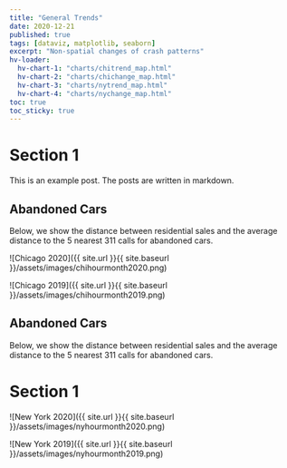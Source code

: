 ```yaml
---
title: "General Trends"
date: 2020-12-21
published: true
tags: [dataviz, matplotlib, seaborn]
excerpt: "Non-spatial changes of crash patterns"
hv-loader:
  hv-chart-1: "charts/chitrend_map.html"
  hv-chart-2: "charts/chichange_map.html"
  hv-chart-3: "charts/nytrend_map.html"
  hv-chart-4: "charts/nychange_map.html"
toc: true
toc_sticky: true
---
```


# Section 1

This is an example post. The posts are written in markdown.

## Abandoned Cars

Below, we show the distance between residential sales and the average distance to the 5 nearest 311 calls for abandoned cars.

![Chicago 2020]({{ site.url }}{{ site.baseurl }}/assets/images/chihourmonth2020.png)

![Chicago 2019]({{ site.url }}{{ site.baseurl }}/assets/images/chihourmonth2019.png)

## Abandoned Cars

Below, we show the distance between residential sales and the average distance to the 5 nearest 311 calls for abandoned cars.

# Section 1

![New York 2020]({{ site.url }}{{ site.baseurl }}/assets/images/nyhourmonth2020.png)

![New York 2019]({{ site.url }}{{ site.baseurl }}/assets/images/nyhourmonth2019.png)
